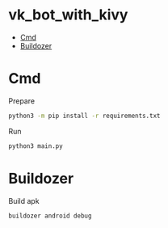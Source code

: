 # vk_bot_with_kivy
- [Cmd](#cmd)
- [Buildozer](#buildozer)

# Cmd
Prepare
```sh
python3 -m pip install -r requirements.txt 
```
Run
```sh
python3 main.py
```
# Buildozer
Build apk
```sh
buildozer android debug
```